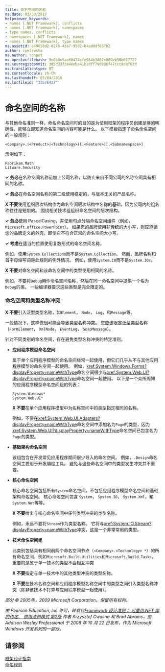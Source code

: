 ```yaml
---
title: 命名空间的名称
ms.date: 03/30/2017
helpviewer_keywords:
- names [.NET Framework], conflicts
- names [.NET Framework], namespaces
- type names, conflicts
- namespaces [.NET Framework], names
- names [.NET Framework], type names
ms.assetid: a49058d2-0276-43a7-9502-04adddf857b2
author: rpetrusha
ms.author: ronpet
ms.openlocfilehash: 9e0b6c5ac60474cfe984b3802e880eb58b017722
ms.sourcegitcommit: 3d5d33f384eeba41b2dff79d096f47ccc8d8f03d
ms.translationtype: MT
ms.contentlocale: zh-CN
ms.lasthandoff: 05/04/2018
ms.locfileid: "33576427"
---
```

# <a name="names-of-namespaces"></a>命名空间的名称
与其他命名准则一样，命名命名空间时的目的是为使用框架的程序员创建足够的明确性，能够立即知道命名空间的内容可能是什么。 以下模板指定了命名命名空间的一般规则：  
  
 `<Company>.(<Product>|<Technology>)[.<Feature>][.<Subnamespace>]`  
  
 示例如下：  
  
 `Fabrikam.Math`  
 `Litware.Security`  
  
 **✓ 务必**在名称空间名称前加上公司名称，以防止来自不同公司的名称空间具有相同的名称。
  
 **✓ 务必**在命名空间名称的第二级使用稳定的，与版本无关的产品名称。
  
 **X 不要**使用组织层次结构作为命名空间层次结构中名称的基础，因为公司内的组名称往往是短期的。 围绕相关技术组组织命名空间的层次结构。
  
 **✓ 务必**使用 PascalCasing，并使用句点分隔命名空间组件（例如，`Microsoft.Office.PowerPoint`）。 如果您的品牌使用非传统的大小写，则应遵循您的品牌定义的外壳，即使它不符合正常的命名空间大小写。
  
 **✓ 考虑**在适当的位置使用复数形式的命名空间名称。  
  
 例如，使用`System.Collections`而不是`System.Collection`。 然而，品牌名称和首字母缩写词是此规则的例外情况。 例如，使用`System.IO`而不是`System.IOs`。  
  
 **X 不要**对命名空间和该命名空间中的类型使用相同的名称。  
  
 例如，不要将`Debug`用作命名空间名称，然后在同一命名空间中提供一个名为`Debug`的类。 一些编译器要求这些类型是完全限定的。  
  
### <a name="namespaces-and-type-name-conflicts"></a>命名空间和类型名称冲突  
 **X 不要**引入泛型类型名称，如`Element`， `Node`， `Log`，和`Message`等。  
  
 一般情况下，这样做很可能会导致类型名称冲突。 您应该限定泛型类型名称（`FormElement`， `XmlNode`， `EventLog`， `SoapMessage`）。
  
 针对不同类别的命名空间，存在避免类型名称冲突的特定准则。
  
-   **应用程序模型命名空间**  
  
     属于单个应用程序模型的命名空间经常一起使用，但它们几乎从不与其他应用程序模型的命名空间一起使用。 例如，<xref:System.Windows.Forms?displayProperty=nameWithType>命名空间很少与<xref:System.Web.UI?displayProperty=nameWithType>命名空间一起使用。 以下是一个众所周知的应用程序模型命名空间组的列表：
  
     `System.Windows*`   
     `System.Web.UI*`  
  
     **X 不要**在单个应用程序模型中为名称空间中的类型指定相同的名称。  
  
     例如，不要在<xref:System.Web.UI.Adapters?displayProperty=nameWithType>命名空间中添加名为`Page`的类型，因为<xref:System.Web.UI?displayProperty=nameWithType>命名空间已包含名为`Page`的类型。  
  
-   **基础架构命名空间**  
  
     该组包含在开发常见应用程序期间很少导入的命名空间。 例如，`.Design`命名空间主要用于开发编程工具。 避免与这些命名空间中的类型发生冲突并不重要。
  
-   **核心命名空间**  
  
     核心命名空间包括所有`System`命名空间，不包括应用程序模型命名空间和基础架构命名空间。 核心命名空间包含 `System`， `System.IO`， `System.Xml`，和`System.Net`等等。
  
     **X 不要**给出与核心命名空间中任何类型冲突的类型名称。  
  
     例如，永远不要将`Stream`作为类型名称。 它将与<xref:System.IO.Stream?displayProperty=nameWithType>冲突，这是一个非常常用的类型。  
  
-   **技术命名空间组**  
  
     此类别包括具有相同前两个命名空间节点（`<Company>.<Technology> *`）的所有命名空间，例如`Microsoft.Build.Utilities`和`Microsoft.Build.Tasks`。 重要的是属于单一技术的类型不会相互冲突  
  
     **X 不要**指定与单一技术中的其他类型冲突的类型名称。
  
     **X 不要**在技术名称空间和应用程序模型名称空间中的类型之间引入类型名称冲突（除非该技术不打算与应用程序模型一起使用）。
  
 *部分 © 2005年，2009 Microsoft Corporation。保留所有权利。*
  
 *由 Pearson Education, Inc 许可，转载自[Framework 设计准则： 可重用.NET 库的约定、 惯用法和模式 第2版](https://www.informit.com/store/framework-design-guidelines-conventions-idioms-and-9780321545619) 作者 Krzysztof Cwalina 和 Brad Abrams，由Addison Wesley Professional 于 2008 年 10 月 22 日发布，作为 Microsoft Windows 开发系列的一部分。*
  
## <a name="see-also"></a>请参阅  
 [框架设计指南](../../../docs/standard/design-guidelines/index.md)  
 [命名规则](../../../docs/standard/design-guidelines/naming-guidelines.md)
